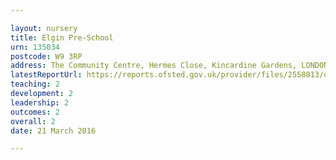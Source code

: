 ```yaml
---

layout: nursery
title: Elgin Pre-School
urn: 135034
postcode: W9 3RP
address: The Community Centre, Hermes Close, Kincardine Gardens, LONDON, W9 3RP
latestReportUrl: https://reports.ofsted.gov.uk/provider/files/2558813/urn/135034.pdf
teaching: 2
development: 2
leadership: 2
outcomes: 2
overall: 2
date: 21 March 2016

---
```

